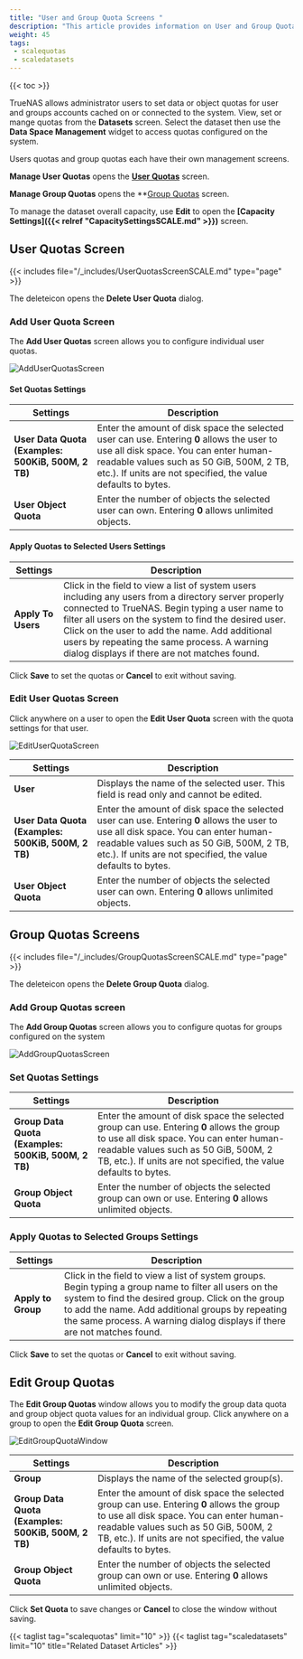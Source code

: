 ```yaml
---
title: "User and Group Quota Screens "
description: "This article provides information on User and Group Quota screen settings and functions."
weight: 45
tags: 
 - scalequotas
 - scaledatasets
---
```


{{< toc >}}

TrueNAS allows administrator users to set data or object quotas for user and groups accounts cached on or connected to the system. View, set or mange quotas from the **Datasets** screen. Select the dataset then use the **Data Space Management** widget to access quotas configured on the system.

Users quotas and group quotas each have their own management screens.

**Manage User Quotas** opens the **[User Quotas](#user-quotas-screen)** screen.

**Manage Group Quotas** opens the **[Group Quotas](#group-quotas-screens) screen.

To manage the dataset overall capacity, use **Edit** to open the **[Capacity Settings]({{< relref "CapacitySettingsSCALE.md" >}})** screen.

## User Quotas Screen
{{< includes file="/_includes/UserQuotasScreenSCALE.md" type="page" >}}

The <span class="material-icons">delete</span>icon opens the **Delete User Quota** dialog.

### Add User Quota Screen

The **Add User Quotas** screen allows you to configure individual user quotas.

![AddUserQuotasScreen](/images/SCALE/22.12/AddUserQuotasScreen.png "Add User Quotas Screen")

#### Set Quotas Settings
| Settings | Description |
|----------|-------------|
| **User Data Quota (Examples: 500KiB, 500M, 2 TB)** | Enter the amount of disk space the selected user can use. Entering **0** allows the user to use all disk space. You can enter human-readable values such as 50 GiB, 500M, 2 TB, etc.). If units are not specified, the value defaults to bytes. |
| **User Object Quota** | Enter the number of objects the selected user can own. Entering **0** allows unlimited objects. |

#### Apply Quotas to Selected Users Settings
| Settings | Description |
|----------|-------------|
| **Apply To Users** | Click in the field to view a list of system users including any users from a directory server properly connected to TrueNAS. Begin typing a user name to filter all users on the system to find the desired user. Click on the user to add the name. Add additional users by repeating the same process. A warning dialog displays if there are not matches found. |

Click **Save** to set the quotas or **Cancel** to exit without saving.

### Edit User Quotas Screen
Click anywhere on a user to open the **Edit User Quota** screen with the quota settings for that user. 

![EditUserQuotaScreen](/images/SCALE/22.12/EditUserQuotaScreen.png "Edit User Quotas Screen")

| Settings | Description |
|----------|-------------|
| **User** | Displays the name of the selected user. This field is read only and cannot be edited. |
| **User Data Quota (Examples: 500KiB, 500M, 2 TB)** | Enter the amount of disk space the selected user can use. Entering **0** allows the user to use all disk space. You can enter human-readable values such as 50 GiB, 500M, 2 TB, etc.). If units are not specified, the value defaults to bytes. |
| **User Object Quota** | Enter the number of objects the selected user can own. Entering **0** allows unlimited objects. |

## Group Quotas Screens
{{< includes file="/_includes/GroupQuotasScreenSCALE.md" type="page" >}}

The <span class="material-icons">delete</span>icon opens the **Delete Group Quota** dialog.

### Add Group Quotas screen

The **Add Group Quotas** screen allows you to configure quotas for groups configured on the system

![AddGroupQuotasScreen](/images/SCALE/22.12/AddGroupQuotasScreen.png "Add Group Quotas")

### Set Quotas Settings
| Settings | Description |
|----------|-------------|
| **Group Data Quota (Examples: 500KiB, 500M, 2 TB)** | Enter the amount of disk space the selected group can use. Entering **0** allows the group to use all disk space. You can enter human-readable values such as 50 GiB, 500M, 2 TB, etc.). If units are not specified, the value defaults to bytes. |
| **Group Object Quota** | Enter the number of objects the selected group can own or use. Entering **0** allows unlimited objects. |

### Apply Quotas to Selected Groups Settings
| Settings | Description |
|----------|-------------|
| **Apply to Group** |  Click in the field to view a list of system groups. Begin typing a group name to filter all users on the system to find the desired group. Click on the group to add the name. Add additional groups by repeating the same process. A warning dialog displays if there are not matches found.  |

Click **Save** to set the quotas or **Cancel** to exit without saving.

## Edit Group Quotas
The **Edit Group Quotas** window allows you to modify the group data quota and group object quota values for an individual group. Click anywhere on a group to open the **Edit Group Quota** screen.

![EditGroupQuotaWindow](/images/SCALE/22.02/EditGroupQuotaWindow.png "Edit Group Quota")

| Settings | Description |
|----------|-------------|
| **Group** | Displays the name of the selected group(s).  |
| **Group Data Quota (Examples: 500KiB, 500M, 2 TB)** | Enter the amount of disk space the selected group can use. Entering **0** allows the group to use all disk space. You can enter human-readable values such as 50 GiB, 500M, 2 TB, etc.). If units are not specified, the value defaults to bytes. |
| **Group Object Quota** | Enter the number of objects the selected group can own or use. Entering **0** allows unlimited objects. |

Click **Set Quota** to save changes or **Cancel** to close the window without saving.

{{< taglist tag="scalequotas" limit="10" >}}
{{< taglist tag="scaledatasets" limit="10" title="Related Dataset Articles" >}}